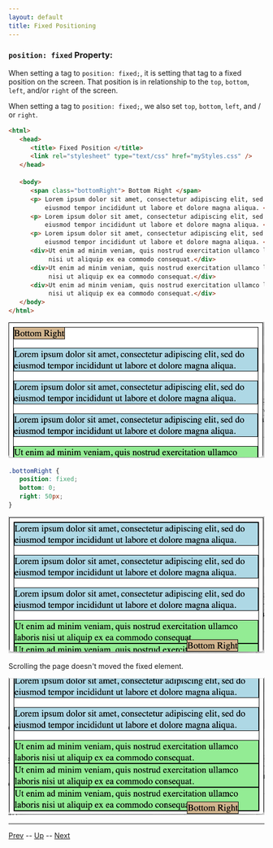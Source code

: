 ```yaml
---
layout: default
title: Fixed Positioning
---
```


### `position: fixed` Property:

When setting a tag to `position: fixed;`, it is setting that tag to a fixed position on the screen.
That position is in relationship to the `top`, `bottom`, `left`, and/or `right` of the screen.

When setting a tag to `position: fixed;`, we also set `top`, `bottom`, `left`, and / or `right`.

```html
<html>
   <head>
      <title> Fixed Position </title>
      <link rel="stylesheet" type="text/css" href="myStyles.css" />
   </head>

   <body>
      <span class="bottomRight"> Bottom Right </span>
      <p> Lorem ipsum dolor sit amet, consectetur adipiscing elit, sed do
          eiusmod tempor incididunt ut labore et dolore magna aliqua. </p>
      <p> Lorem ipsum dolor sit amet, consectetur adipiscing elit, sed do
          eiusmod tempor incididunt ut labore et dolore magna aliqua. </p>
      <p> Lorem ipsum dolor sit amet, consectetur adipiscing elit, sed do
          eiusmod tempor incididunt ut labore et dolore magna aliqua. </p>
      <div>Ut enim ad minim veniam, quis nostrud exercitation ullamco laboris
           nisi ut aliquip ex ea commodo consequat.</div>
      <div>Ut enim ad minim veniam, quis nostrud exercitation ullamco laboris
           nisi ut aliquip ex ea commodo consequat.</div>
      <div>Ut enim ad minim veniam, quis nostrud exercitation ullamco laboris
           nisi ut aliquip ex ea commodo consequat.</div>
   </body>
</html>
```

![No Fixed Positioning](images/noFixedPositioning.png)

```css
.bottomRight {
   position: fixed;
   bottom: 0;
   right: 50px;
}
```

![Fixed Positioning](images/fixedPositioning1.png)

Scrolling the page doesn't moved the fixed element.

![Fixed Positioning](images/fixedPositioning2.png)


<hr>

[Prev](cssPositionAbsolute.md) -- [Up](README.md) -- [Next](cssDisplay.md)


